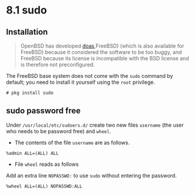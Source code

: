 # 8.1 sudo

## Installation

>OpenBSD has developed [doas](https://man.openbsd.org/doas),FreeBSD) (which is also available for FreeBSD) because it considered the software to be too buggy, and FreeBSD because its license is incompatible with the BSD license and is therefore not preconfigured.


The FreeBSD base system does not come with the `sudo` command by default; you need to install it yourself using the `root` privilege.

```
# pkg install sudo
```

## sudo password free


Under `/usr/local/etc/sudoers.d/` create two new files `username` (the user who needs to be password free) and `wheel`.

  - The contents of the file `username` are as follows.

```
%admin ALL=(ALL) ALL
```

  - File `wheel` reads as follows

Add an extra line `NOPASSWD:` to use `sudo` without entering the password.

```
%wheel ALL=(ALL) NOPASSWD:ALL
```

